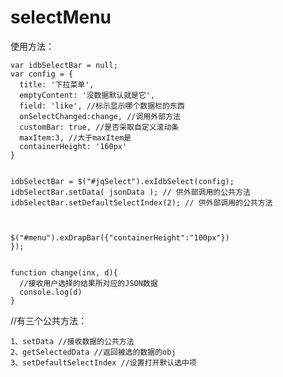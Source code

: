 selectMenu
==========
使用方法：

    var idbSelectBar = null;
    var config = {
      title: '下拉菜单',
      emptyContent: '没数据默认就是它',
      field: 'like', //标示显示哪个数据栏的东西
      onSelectChanged:change, //调用外部方法
      customBar: true, //是否采取自定义滚动条
      maxItem:3, //大于maxItem是
      containerHeight: '160px'
    }


    idbSelectBar = $("#jqSelect").exIdbSelect(config);
    idbSelectBar.setData( jsonData ); // 供外部调用的公共方法
    idbSelectBar.setDefaultSelectIndex(2); // 供外部调用的公共方法

    

    $("#menu").exDrapBar({"containerHeight":"100px"})
    });


    function change(inx, d){
      //接收用户选择的结果所对应的JSON数据
      console.log(d)
    }

//有三个公共方法：

    1、setData //接收数据的公共方法
    2、getSelectedData //返回被选的数据的obj
    3、setDefaultSelectIndex //设置打开默认选中项
